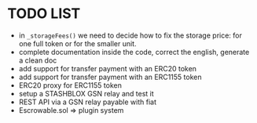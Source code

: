 
# TODO LIST

* in `_storageFees()` we need to decide how to fix the storage price: for one full token or for the smaller unit.
* complete documentation inside the code, correct the english, generate a clean doc
* add support for transfer payment with an ERC20 token
* add support for transfer payment with an ERC1155 token
* ERC20 proxy for ERC1155 token
* setup a STASHBLOX GSN relay and test it
* REST API via a GSN relay payable with fiat
* Escrowable.sol => plugin system
